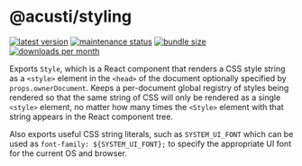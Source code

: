 # @acusti/styling

[![latest version](https://img.shields.io/npm/v/@acusti/styling?style=for-the-badge)](https://www.npmjs.com/package/@acusti/styling)
[![maintenance status](https://img.shields.io/npms-io/maintenance-score/@acusti/styling?style=for-the-badge)](https://npms.io/search?q=%40acusti%2Fstyling)
[![bundle size](https://img.shields.io/bundlephobia/minzip/@acusti/styling?style=for-the-badge)](https://bundlephobia.com/package/@acusti/styling)
[![downloads per month](https://img.shields.io/npm/dm/@acusti/styling?style=for-the-badge)](https://www.npmjs.com/package/@acusti/styling)

Exports `Style`, which is a React component that renders a CSS style string
as a `<style>` element in the `<head>` of the document optionally specified
by `props.ownerDocument`. Keeps a per-document global registry of styles
being rendered so that the same string of CSS will only be rendered as a
single `<style>` element, no matter how many times the `<Style>` element
with that string appears in the React component tree.

Also exports useful CSS string literals, such as `SYSTEM_UI_FONT` which can
be used as `font-family: ${SYSTEM_UI_FONT};` to specify the appropriate UI
font for the current OS and browser.
